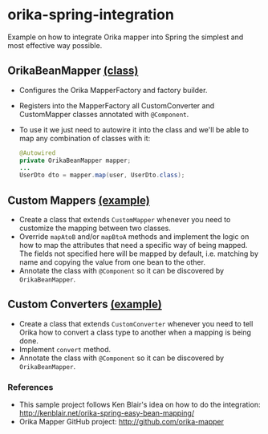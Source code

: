 # orika-spring-integration
Example on how to integrate Orika mapper into Spring the simplest and most effective way possible.

## OrikaBeanMapper [(class)](src/main/java/com/dlizarra/orika/mapper/OrikaBeanMapper.java)
- Configures the Orika MapperFactory and factory builder.
- Registers into the MapperFactory all CustomConverter and CustomMapper classes annotated with `@Component`.
- To use it we just need to autowire it into the class and we'll be able to map any combination of classes with it:

  ```java
  @Autowired
  private OrikaBeanMapper mapper;
  ...
  UserDto dto = mapper.map(user, UserDto.class);
  ```
  
## Custom Mappers [(example)](src/main/java/com/dlizarra/orika/mapper/custom/UserUserDtoMapper.java)
- Create a class that extends `CustomMapper` whenever you need to customize the mapping between two classes.
- Override `mapAtoB` and/or `mapBtoA` methods and implement the logic on how to map the attributes that need a specific way of being mapped. The fields not specified here will be mapped by default, i.e. matching by name and copying the value from one bean to the other.
- Annotate the class with `@Component` so it can be discovered by `OrikaBeanMapper`.

## Custom Converters [(example)](src/main/java/com/dlizarra/orika/converter/AddressToStringConverter.java)
- Create a class that extends `CustomConverter` whenever you need to tell Orika how to convert a class type to another when a mapping is being done.
- Implement `convert` method.
- Annotate the class with `@Component` so it can be discovered by `OrikaBeanMapper`.

### References
- This sample project follows Ken Blair's idea on how to do the integration: http://kenblair.net/orika-spring-easy-bean-mapping/
- Orika Mapper GitHub project: http://github.com/orika-mapper
